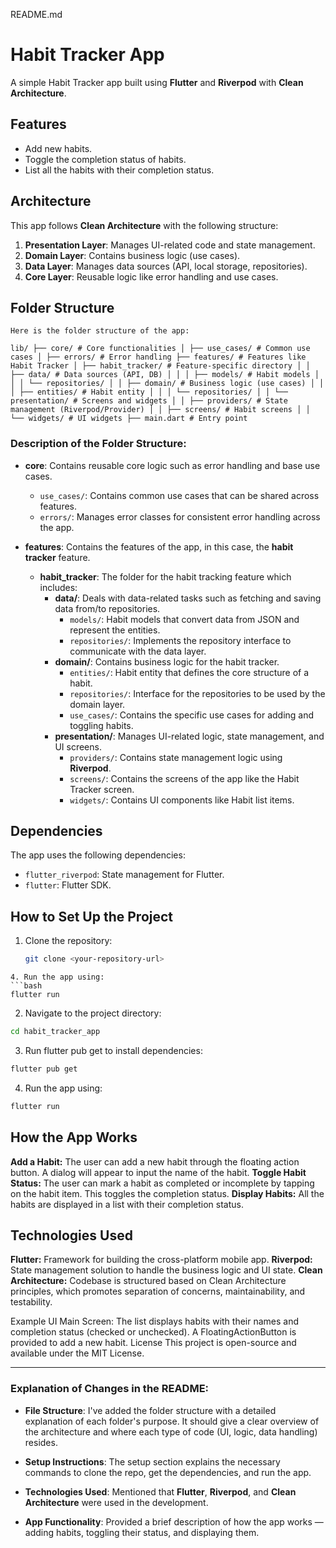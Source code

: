 README.md

# Habit Tracker App

A simple Habit Tracker app built using **Flutter** and **Riverpod** with **Clean Architecture**.

## **Features**

- Add new habits.
- Toggle the completion status of habits.
- List all the habits with their completion status.

## **Architecture**

This app follows **Clean Architecture** with the following structure:

1. **Presentation Layer**: Manages UI-related code and state management.
2. **Domain Layer**: Contains business logic (use cases).
3. **Data Layer**: Manages data sources (API, local storage, repositories).
4. **Core Layer**: Reusable logic like error handling and use cases.

## **Folder Structure**
   ```
Here is the folder structure of the app:

lib/ ├── core/ # Core functionalities │ ├── use_cases/ # Common use cases │ ├── errors/ # Error handling ├── features/ # Features like Habit Tracker │ ├── habit_tracker/ # Feature-specific directory │ │ ├── data/ # Data sources (API, DB) │ │ │ ├── models/ # Habit models │ │ │ └── repositories/ │ │ ├── domain/ # Business logic (use cases) │ │ │ ├── entities/ # Habit entity │ │ │ └── repositories/ │ │ └── presentation/ # Screens and widgets │ │ ├── providers/ # State management (Riverpod/Provider) │ │ ├── screens/ # Habit screens │ │ └── widgets/ # UI widgets ├── main.dart # Entry point
   ```


### **Description of the Folder Structure:**

- **core**: Contains reusable core logic such as error handling and base use cases.
    - `use_cases/`: Contains common use cases that can be shared across features.
    - `errors/`: Manages error classes for consistent error handling across the app.
  
- **features**: Contains the features of the app, in this case, the **habit tracker** feature.
    - **habit_tracker**: The folder for the habit tracking feature which includes:
        - **data/**: Deals with data-related tasks such as fetching and saving data from/to repositories.
            - `models/`: Habit models that convert data from JSON and represent the entities.
            - `repositories/`: Implements the repository interface to communicate with the data layer.
        - **domain/**: Contains business logic for the habit tracker.
            - `entities/`: Habit entity that defines the core structure of a habit.
            - `repositories/`: Interface for the repositories to be used by the domain layer.
            - `use_cases/`: Contains the specific use cases for adding and toggling habits.
        - **presentation/**: Manages UI-related logic, state management, and UI screens.
            - `providers/`: Contains state management logic using **Riverpod**.
            - `screens/`: Contains the screens of the app like the Habit Tracker screen.
            - `widgets/`: Contains UI components like Habit list items.

## **Dependencies**

The app uses the following dependencies:

- `flutter_riverpod`: State management for Flutter.
- `flutter`: Flutter SDK.

## **How to Set Up the Project**

1. Clone the repository:

   ```bash
   git clone <your-repository-url>
  ```
4. Run the app using:
 ```bash
flutter run
 ```

2. Navigate to the project directory:
 ```bash
cd habit_tracker_app
 ```

3. Run flutter pub get to install dependencies:

 ```bash
flutter pub get
 ```

4. Run the app using:
 ```bash
flutter run
 ```

## **How the App Works**
**Add a Habit:** The user can add a new habit through the floating action button. A dialog will appear to input the name of the habit.
**Toggle Habit Status:** The user can mark a habit as completed or incomplete by tapping on the habit item. This toggles the completion status.
**Display Habits:** All the habits are displayed in a list with their completion status.
## **Technologies Used**
**Flutter:** Framework for building the cross-platform mobile app.
**Riverpod:** State management solution to handle the business logic and UI state.
**Clean Architecture:** Codebase is structured based on Clean Architecture principles, which promotes separation of concerns, maintainability, and testability.

Example UI
Main Screen:
The list displays habits with their names and completion status (checked or unchecked).
A FloatingActionButton is provided to add a new habit.
License
This project is open-source and available under the MIT License.


---

### **Explanation of Changes in the README**:

- **File Structure**: I've added the folder structure with a detailed explanation of each folder's purpose. It should give a clear overview of the architecture and where each type of code (UI, logic, data handling) resides.
  
- **Setup Instructions**: The setup section explains the necessary commands to clone the repo, get the dependencies, and run the app.

- **Technologies Used**: Mentioned that **Flutter**, **Riverpod**, and **Clean Architecture** were used in the development.

- **App Functionality**: Provided a brief description of how the app works — adding habits, toggling their status, and displaying them.
